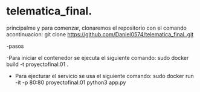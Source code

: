 # telematica_final.
principalme y para comenzar, clonaremos el repositorio con el comando acontinuacion: git clone https://github.com/Daniel0574/telematica_final..git

 -pasos
 
 
 -Para iniciar el contenedor se ejecuta el siguiente comando: sudo docker build -t proyectofinal:01 .

- Para ejecturar el servicio se usa el siguiente comando: sudo docker run -it -p 80:80 proyectofinal:01 python3 app.py
